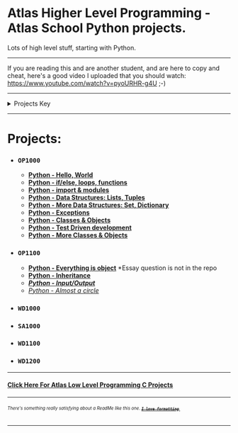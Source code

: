 # Atlas Higher Level Programming - Atlas School Python projects.
Lots of high level stuff, starting with Python.

---
If you are reading this and are another student, and are here to copy and cheat, here's a good video I
uploaded that you should watch: https://www.youtube.com/watch?v=pyoURHR-g4U ;-)

---
<details>
<summary>Projects Key</summary>

- ### `Course Name`
  - **[Completed project (with link to its directory or repo on GitHub)]()**
  - ***[In Progress Project (with link to its directory or repo on GitHub)]()***
  - *[Future Project (unstarted; empty link)]()*
  - ### *[Major Project (i.e. group project, hack sprint, etc; with link to its repo, or empty link if unstarted)]()*
  - ***[Single Project Split into Multiple Directories for Organization) (in progress; link to first part)]()***
    - **[Project part 1 (completed)]()**
    - ***[Project part 2 (in progress)]()***
    - *[Project part 3 (unstarted)]()*

Projects are in chronological order, and are separated by courses, but not by sprints.
</details>

---
# Projects:
- ### `OP1000`
  - **[Python - Hello, World](python-hello_world)**
  - **[Python - if/else, loops, functions](python-if_else_loops_functions)**
  - **[Python - import & modules](python-import_modules)**
  - **[Python - Data Structures: Lists, Tuples](python-data_structures)**
  - **[Python - More Data Structures: Set, Dictionary](python-more_data_structures)**
  - **[Python - Exceptions](python-exceptions)**
  - **[Python - Classes & Objects](python-classes)**
  - **[Python - Test Driven development](python-test_driven_development)**
  - **[Python - More Classes & Objects](python-more_classes)**
- ### `OP1100`
  - **[Python - Everything is object]()** *Essay question is not in the repo
  - **[Python - Inheritance](python-inheritance)**
  - ***[Python - Input/Output](python-input_output)***
  - *[Python - Almost a circle]()*
- ### `WD1000`
- ### `SA1000`
- ### `WD1100`
- ### `WD1200`

---
#### [Click Here For Atlas Low Level Programming C Projects](https://github.com/Zytronium/atlas-low_level_programming/tree/main?tab=readme-ov-file#atlas-low-level-programming---atlas-school-c-projects)

---
###### <sup><sub>There's something really satisfying about a ReadMe like this one. [**_~~`I love formatting`~~_**.](https://github.com/lifeparticle/Markdown-Cheatsheet?tab=readme-ov-file#introduction)</sub></sup>
- - -

